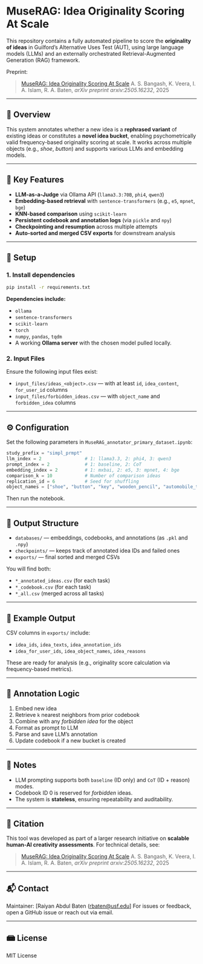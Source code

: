 # MuseRAG: Idea Originality Scoring At Scale

This repository contains a fully automated pipeline to score the **originality of ideas** in Guilford’s Alternative Uses Test (AUT), using large language models (LLMs) and an externally orchestrated Retrieval-Augmented Generation (RAG) framework.

Preprint:
> [MuseRAG: Idea Originality Scoring At Scale](https://arxiv.org/pdf/2505.16232)
> A. S. Bangash, K. Veera, I. A. Islam, R. A. Baten, *arXiv preprint arxiv:2505.16232*, 2025
---

## 🚀 Overview

This system annotates whether a new idea is a **rephrased variant** of existing ideas or constitutes a **novel idea bucket**, enabling psychometrically valid frequency-based originality scoring at scale. It works across multiple objects (e.g., *shoe*, *button*) and supports various LLMs and embedding models.

---

## 🧐 Key Features

* **LLM-as-a-Judge** via Ollama API (`llama3.3:70B`, `phi4`, `qwen3`)
* **Embedding-based retrieval** with `sentence-transformers` (e.g., `e5`, `mpnet`, `bge`)
* **KNN-based comparison** using `scikit-learn`
* **Persistent codebook and annotation logs** (via `pickle` and `npy`)
* **Checkpointing and resumption** across multiple attempts
* **Auto-sorted and merged CSV exports** for downstream analysis

---

## 🧠 Setup

### 1. Install dependencies

```bash
pip install -r requirements.txt
```

**Dependencies include:**

* `ollama`
* `sentence-transformers`
* `scikit-learn`
* `torch`
* `numpy`, `pandas`, `tqdm`
* A working **Ollama server** with the chosen model pulled locally.

### 2. Input Files

Ensure the following input files exist:

* `input_files/ideas_<object>.csv` — with at least `id`, `idea_content`, `for_user_id` columns
* `input_files/forbidden_ideas.csv` — with `object_name` and `forbidden_idea` columns

---

## ⚙️ Configuration

Set the following parameters in `MuseRAG_annotator_primary_dataset.ipynb`:

```python
study_prefix = "simpl_prmpt"
llm_index = 2                # 1: llama3.3, 2: phi4, 3: qwen3
prompt_index = 2             # 1: baseline, 2: CoT
embedding_index = 2          # 1: mxbai, 2: e5, 3: mpnet, 4: bge
comparison_k = 10            # Number of comparison ideas
replication_id = 6           # Seed for shuffling
object_names = ["shoe", "button", "key", "wooden_pencil", "automobile_tire"]
```

Then run the notebook.

---

## 📁 Output Structure

* `databases/` — embeddings, codebooks, and annotations (as `.pkl` and `.npy`)
* `checkpoints/` — keeps track of annotated idea IDs and failed ones
* `exports/` — final sorted and merged CSVs

You will find both:

* `*_annotated_ideas.csv` (for each task)
* `*_codebook.csv` (for each task)
* `*_all.csv` (merged across all tasks)

---

## 📆 Example Output

CSV columns in `exports/` include:

* `idea_ids`, `idea_texts`, `idea_annotation_ids`
* `idea_for_user_ids`, `idea_object_names`, `idea_reasons`

These are ready for analysis (e.g., originality score calculation via frequency-based metrics).

---

## 🧪 Annotation Logic

1. Embed new idea
2. Retrieve `k` nearest neighbors from prior codebook
3. Combine with any *forbidden idea* for the object
4. Format as prompt to LLM
5. Parse and save LLM’s annotation
6. Update codebook if a new bucket is created

---

## 🧼 Notes

* LLM prompting supports both `baseline` (ID only) and `CoT` (ID + reason) modes.
* Codebook ID 0 is reserved for *forbidden* ideas.
* The system is **stateless**, ensuring repeatability and auditability.

---

## 📖 Citation

This tool was developed as part of a larger research initiative on **scalable human-AI creativity assessments**. For technical details, see:

> [MuseRAG: Idea Originality Scoring At Scale](https://arxiv.org/pdf/2505.16232)
> A. S. Bangash, K. Veera, I. A. Islam, R. A. Baten, *arXiv preprint arxiv:2505.16232*, 2025

---

## 📬 Contact

Maintainer: \[Raiyan Abdul Baten (rbaten@usf.edu]
For issues or feedback, open a GitHub issue or reach out via email.

---

## 📾 License

MIT License
